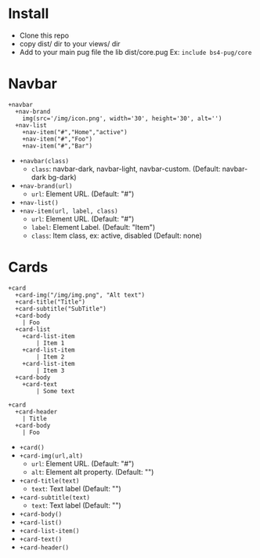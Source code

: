 # Install

- Clone this repo
- copy dist/ dir to your views/ dir
- Add to your main pug file the lib dist/core.pug Ex: `include bs4-pug/core`

# Navbar

```
+navbar
  +nav-brand
    img(src='/img/icon.png', width='30', height='30', alt='')
  +nav-list
    +nav-item("#","Home","active")
    +nav-item("#","Foo")
    +nav-item("#","Bar")
```

* `+navbar(class)`
    * `class`: navbar-dark, navbar-light, navbar-custom. (Default: navbar-dark bg-dark)
*  `+nav-brand(url)`
    * `url`: Element URL. (Default: "#")
*  `+nav-list()`
*  `+nav-item(url, label, class)`
    * `url`: Element URL. (Default: "#")
    * `label`: Element Label. (Default: "Item")
    * `class`: Item class, ex: active, disabled (Default: none)

# Cards

```
+card
  +card-img("/img/img.png", "Alt text")
  +card-title("Title")
  +card-subtitle("SubTitle")
  +card-body
    | Foo
  +card-list
    +card-list-item 
        | Item 1
    +card-list-item 
        | Item 2
    +card-list-item 
        | Item 3
  +card-body
    +card-text
        | Some text

+card
  +card-header
    | Title
  +card-body
    | Foo

```

* `+card()`
*  `+card-img(url,alt)`
    * `url`: Element URL. (Default: "#")
    * `alt`: Element alt property. (Default: "")
*  `+card-title(text)`
    * `text`: Text label (Default: "")
*  `+card-subtitle(text)`
    * `text`: Text label (Default: "")
*  `+card-body()`
*  `+card-list()`
*  `+card-list-item()`
*  `+card-text()`
*  `+card-header()`

